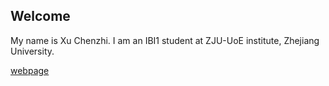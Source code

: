 ## Welcome 

My name is Xu Chenzhi. 
I am an IBI1 student at ZJU-UoE institute, Zhejiang University.

[webpage](https://c.zju.edu.cn/) 
